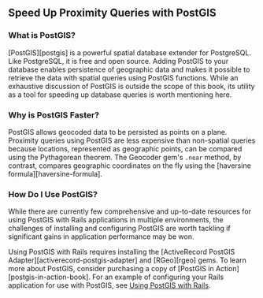 ## Speed Up Proximity Queries with PostGIS

### What is PostGIS?

[PostGIS][postgis] is a powerful spatial database extender for PostgreSQL.
Like PostgreSQL, it is free and open source. Adding PostGIS to your database
enables persistence of geographic data and makes it possible to retrieve the
data with spatial queries using PostGIS functions. While an exhaustive
discussion of PostGIS is outside the scope of this book, its utility as a tool
for speeding up database queries is worth mentioning here.

### Why is PostGIS Faster?

PostGIS allows geocoded data to be persisted as points on a plane. Proximity
queries using PostGIS are less expensive than non-spatial queries because
locations, represented as geographic points, can be compared using the
Pythagorean theorem. The Geocoder gem's `.near` method, by contrast, compares
geographic coordinates on the fly using the [haversine
formula][haversine-formula].

### How Do I Use PostGIS?

While there are currently few comprehensive and up-to-date resources for using
PostGIS with Rails applications in multiple environments, the challenges of
installing and configuring PostGIS are worth tackling if significant gains in
application performance may be won.

Using PostGIS with Rails requires installing the [ActiveRecord PostGIS
Adapter][activerecord-postgis-adapter] and [RGeo][rgeo] gems. To learn more
about PostGIS, consider purchasing a copy of [PostGIS in
Action][postgis-in-action-book].  For an example of configuring your Rails
application for use with PostGIS, see [Using PostGIS with Rails](#).
